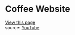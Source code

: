 # Coffee Website
[View this page](https://htmlpreview.github.io/?https://github.com/jerson1207/Javascript-Case-Study/blob/main/coffee%20website/index.html#) <br>
source: [YouTube](https://www.youtube.com/watch?v=TVFu4-Kd4oM)

